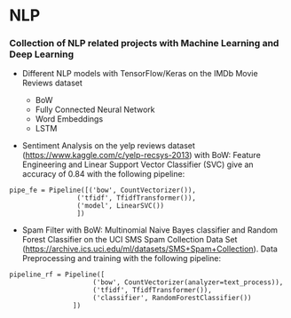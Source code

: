 # NLP
### Collection of NLP related projects with Machine Learning and Deep Learning


- Different NLP models with TensorFlow/Keras on the IMDb Movie Reviews dataset
  - BoW
  - Fully Connected Neural Network
  - Word Embeddings
  - LSTM



- Sentiment Analysis on the yelp reviews dataset (https://www.kaggle.com/c/yelp-recsys-2013) with BoW: Feature Engineering and Linear Support Vector Classifier (SVC) give an accuracy of 0.84 with the following pipeline:

```
pipe_fe = Pipeline([('bow', CountVectorizer()),
                 ('tfidf', TfidfTransformer()),
                 ('model', LinearSVC())
                 ])
 ```



- Spam Filter with BoW: Multinomial Naive Bayes classifier and Random Forest Classifier on the UCI SMS Spam Collection Data Set (https://archive.ics.uci.edu/ml/datasets/SMS+Spam+Collection). Data Preprocessing and training with the following pipeline:

```
pipeline_rf = Pipeline([
                     ('bow', CountVectorizer(analyzer=text_process)),
                     ('tfidf', TfidfTransformer()),
                     ('classifier', RandomForestClassifier())
                ])
```
